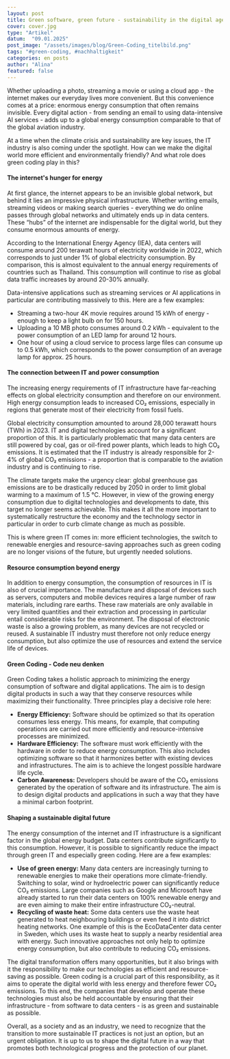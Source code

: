 ```yaml
---
layout: post
title: Green software, green future - sustainability in the digital age
cover: cover.jpg
type: "Artikel"
datum:  "09.01.2025"
post_image: "/assets/images/blog/Green-Coding_titelbild.png"
tags: "#green-coding, #nachhaltigkeit"
categories: en posts
author: "Alina"
featured: false
---
```


Whether uploading a photo, streaming a movie or using a cloud app - the internet makes our everyday lives more convenient. But this convenience comes at a price: enormous energy consumption that often remains invisible. Every digital action - from sending an email to using data-intensive AI services - adds up to a global energy consumption comparable to that of the global aviation industry.

At a time when the climate crisis and sustainability are key issues, the IT industry is also coming under the spotlight. How can we make the digital world more efficient and environmentally friendly? And what role does green coding play in this?

#### The internet's hunger for energy
At first glance, the internet appears to be an invisible global network, but behind it lies an impressive physical infrastructure. Whether writing emails, streaming videos or making search queries - everything we do online passes through global networks and ultimately ends up in data centers. These “hubs” of the internet are indispensable for the digital world, but they consume enormous amounts of energy.

According to the International Energy Agency (IEA), data centers will consume around 200 terawatt hours of electricity worldwide in 2022, which corresponds to just under 1% of global electricity consumption. By comparison, this is almost equivalent to the annual energy requirements of countries such as Thailand. This consumption will continue to rise as global data traffic increases by around 20-30% annually.

Data-intensive applications such as streaming services or AI applications in particular are contributing massively to this. Here are a few examples:
<ul>
<li>Streaming a two-hour 4K movie requires around 15 kWh of energy - enough to keep a light bulb on for 150 hours.</li>
<li>Uploading a 10 MB photo consumes around 0.2 kWh - equivalent to the power consumption of an LED lamp for around 12 hours.</li>
<li>One hour of using a cloud service to process large files can consume up to 0.5 kWh, which corresponds to the power consumption of an average lamp for approx. 25 hours.</li></ul>

#### The connection between IT and power consumption
The increasing energy requirements of IT infrastructure have far-reaching effects on global electricity consumption and therefore on our environment. High energy consumption leads to increased CO₂ emissions, especially in regions that generate most of their electricity from fossil fuels.

Global electricity consumption amounted to around 28,000 terawatt hours (TWh) in 2023. IT and digital technologies account for a significant proportion of this. It is particularly problematic that many data centers are still powered by coal, gas or oil-fired power plants, which leads to high CO₂ emissions. It is estimated that the IT industry is already responsible for 2-4% of global CO₂ emissions - a proportion that is comparable to the aviation industry and is continuing to rise.

The climate targets make the urgency clear: global greenhouse gas emissions are to be drastically reduced by 2050 in order to limit global warming to a maximum of 1.5 °C. However, in view of the growing energy consumption due to digital technologies and developments to date, this target no longer seems achievable. This makes it all the more important to systematically restructure the economy and the technology sector in particular in order to curb climate change as much as possible.

This is where green IT comes in: more efficient technologies, the switch to renewable energies and resource-saving approaches such as green coding are no longer visions of the future, but urgently needed solutions.

#### Resource consumption beyond energy
In addition to energy consumption, the consumption of resources in IT is also of crucial importance. The manufacture and disposal of devices such as servers, computers and mobile devices requires a large number of raw materials, including rare earths. These raw materials are only available in very limited quantities and their extraction and processing in particular entail considerable risks for the environment. The disposal of electronic waste is also a growing problem, as many devices are not recycled or reused. A sustainable IT industry must therefore not only reduce energy consumption, but also optimize the use of resources and extend the service life of devices.

#### Green Coding - Code neu denken 
Green Coding takes a holistic approach to minimizing the energy consumption of software and digital applications. The aim is to design digital products in such a way that they conserve resources while maximizing their functionality. Three principles play a decisive role here:
<ul>
<li><b>Energy Efficiency:</b> Software should be optimized so that its operation consumes less energy. This means, for example, that computing operations are carried out more efficiently and resource-intensive processes are minimized.</li>
<li><b>Hardware Efficiency:</b> The software must work efficiently with the hardware in order to reduce energy consumption. This also includes optimizing software so that it harmonizes better with existing devices and infrastructures. The aim is to achieve the longest possible hardware life cycle.</li>
<li><b>Carbon Awareness:</b> Developers should be aware of the CO₂ emissions generated by the operation of software and its infrastructure. The aim is to design digital products and applications in such a way that they have a minimal carbon footprint.</li></ul>

#### Shaping a sustainable digital future
The energy consumption of the internet and IT infrastructure is a significant factor in the global energy budget. Data centers contribute significantly to this consumption. However, it is possible to significantly reduce the impact through green IT and especially green coding. Here are a few examples:

<ul>
<li><b>Use of green energy:</b> Many data centers are increasingly turning to renewable energies to make their operations more climate-friendly. Switching to solar, wind or hydroelectric power can significantly reduce CO₂ emissions. Large companies such as Google and Microsoft have already started to run their data centers on 100% renewable energy and are even aiming to make their entire infrastructure CO₂-neutral.</li>
<li><b>Recycling of waste heat:</b> Some data centers use the waste heat generated to heat neighbouring buildings or even feed it into district heating networks. One example of this is the EcoDataCenter data center in Sweden, which uses its waste heat to supply a nearby residential area with energy. Such innovative approaches not only help to optimize energy consumption, but also contribute to reducing CO₂ emissions.</li></ul>

The digital transformation offers many opportunities, but it also brings with it the responsibility to make our technologies as efficient and resource-saving as possible. Green coding is a crucial part of this responsibility, as it aims to operate the digital world with less energy and therefore fewer CO₂ emissions. To this end, the companies that develop and operate these technologies must also be held accountable by ensuring that their infrastructure - from software to data centers - is as green and sustainable as possible.

Overall, as a society and as an industry, we need to recognize that the transition to more sustainable IT practices is not just an option, but an urgent obligation. It is up to us to shape the digital future in a way that promotes both technological progress and the protection of our planet.






